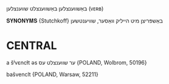 באַשווענצלען
באַשווענצלט
שווענצלען
(ᴠᴇʀʙ) 

𝐒𝐘𝐍𝐎𝐍𝐘𝐌𝐒 {Stutchkoff}
באַשפּריצן מיט הייליק וואַסער, שוויענטשען

CENTRAL
========

a šʲvɛncɫt əs ער שווענצלט עס {POLAND, Wolbrom, 50196}

bašvenclt {POLAND, Warsaw, 52211}